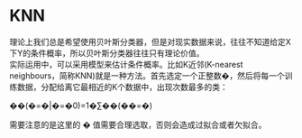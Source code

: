 # KNN

理论上我们总是希望使用贝叶斯分类器，但是对现实数据来说，往往不知道给定X下Y的条件概率，所以贝叶斯分类器往往只有理论价值。  
实际运用中，可以采用模型来估计条件概率。比如K近邻(K-nearest neighbours，简称KNN)就是一种方法。首先选定一个正整数�，然后将每一个训练数据，分配给离它最相近的K个数据中，出现次数最多的类：

��(�=�|�=�0)=1�∑��(��=�)

需要注意的是这里的 � 值需要合理选取，否则会造成过拟合或者欠拟合。